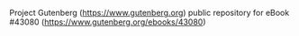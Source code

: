 Project Gutenberg (https://www.gutenberg.org) public repository for eBook #43080 (https://www.gutenberg.org/ebooks/43080)
